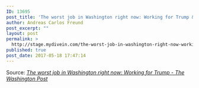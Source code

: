 ```yaml
---
ID: 13695
post_title: 'The worst job in Washington right now: Working for Trump &#8211; The Washington Post'
author: Andreas Carlos Freund
post_excerpt: ""
layout: post
permalink: >
  http://stage.mydivein.com/the-worst-job-in-washington-right-now-working-for-trump-the-washington-post/
published: true
post_date: 2017-05-18 17:47:14
---
```

Source: <em><a href="https://www.washingtonpost.com/politics/the-worst-job-in-washington-right-now-working-for-trump/2017/05/17/a3d9ec00-3b17-11e7-a058-ddbb23c75d82_story.html?hpid=hp_hp-top-table-main_whitehouse-xx-pm-1%3Ahomepage%2Fstory&amp;utm_term=.aa9221edeef6">The worst job in Washington right now: Working for Trump - The Washington Post</a></em>